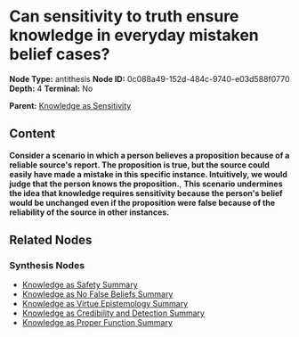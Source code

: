 # Can sensitivity to truth ensure knowledge in everyday mistaken belief cases?

**Node Type:** antithesis
**Node ID:** 0c088a49-152d-484c-9740-e03d588f0770
**Depth:** 4
**Terminal:** No

**Parent:** [Knowledge as Sensitivity](knowledge-as-sensitivity-synthesis-1982e869-a9f8-479e-8278-4830b5b35ee7.md)

## Content

**Consider a scenario in which a person believes a proposition because of a reliable source's report. The proposition is true, but the source could easily have made a mistake in this specific instance. Intuitively, we would judge that the person knows the proposition.**, **This scenario undermines the idea that knowledge requires sensitivity because the person's belief would be unchanged even if the proposition were false because of the reliability of the source in other instances.**

## Related Nodes

### Synthesis Nodes

- [Knowledge as Safety Summary](knowledge-as-safety-summary-synthesis-97cbd431-4064-404d-a0d0-bf9bb4737a66.md)
- [Knowledge as No False Beliefs Summary](knowledge-as-no-false-beliefs-summary-synthesis-8d5a3217-af62-4625-b581-24b0656af5f3.md)
- [Knowledge as Virtue Epistemology Summary](knowledge-as-virtue-epistemology-summary-synthesis-818dbbc4-4037-4d66-898d-2b4eb8d2c600.md)
- [Knowledge as Credibility and Detection Summary](knowledge-as-credibility-and-detection-summary-synthesis-fccf17af-18ad-4630-bcbb-c7a17621e670.md)
- [Knowledge as Proper Function Summary](knowledge-as-proper-function-summary-synthesis-9da17fe6-4d9f-40b2-8460-1b77dc63297c.md)
